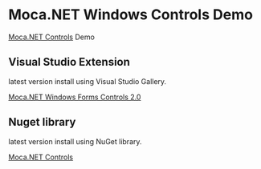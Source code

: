 Moca.NET Windows Controls Demo
========================

[Moca.NET Controls](https://github.com/mocanet/MocaControls) Demo

## Visual Studio Extension

latest version install using Visual Studio Gallery.

[Moca.NET Windows Forms Controls 2.0](http://visualstudiogallery.msdn.microsoft.com/565e3bf2-48a1-4830-946f-8cf91c1dbcc4 "Moca.NET Windows Forms Controls 2.0")

## Nuget library

latest version install using NuGet library.

[Moca.NET Controls](https://www.nuget.org/packages/Moca.NETControls/)
